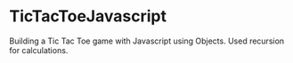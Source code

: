 # TicTacToeJavascript



Building a Tic Tac Toe game with Javascript using Objects. Used recursion for calculations. 
